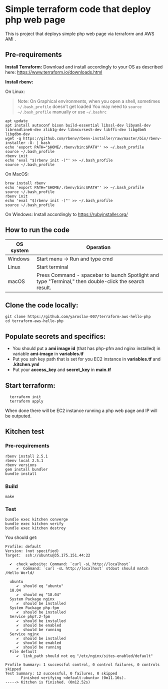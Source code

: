 
# Simple terraform code that deploy php web page
This is project that deploys simple php web page via terraform and AWS AMI .

## Pre-requirements

**Install Terraform:**
Download and install accordingly to your OS as described here:
https://www.terraform.io/downloads.html

**Install rbenv:**


On Linux:
> Note:
> On Graphical environments, when you open a shell, sometimes `~/.bash_profile` doesn't get loaded
> You may need to `source ~/.bash_profile` manually or use `~/.bashrc`

```
apt update
apt install autoconf bison build-essential libssl-dev libyaml-dev libreadline6-dev zlib1g-dev libncurses5-dev libffi-dev libgdbm5 libgdbm-dev
wget -q https://github.com/rbenv/rbenv-installer/raw/master/bin/rbenv-installer -O- | bash
echo 'export PATH="$HOME/.rbenv/bin:$PATH"' >> ~/.bash_profile
source ~/.bash_profile
rbenv init
echo 'eval "$(rbenv init -)"' >> ~/.bash_profile
source ~/.bash_profile
```
On MacOS:
```
brew install rbenv
echo 'export PATH="$HOME/.rbenv/bin:$PATH"' >> ~/.bash_profile
source ~/.bash_profile
rbenv init
echo 'eval "$(rbenv init -)"' >> ~/.bash_profile
source ~/.bash_profile
```

On Windows:
Install accordingly to https://rubyinstaller.org/

## How to run the code


 OS system | Operation
 ------------ | -------------
| Windows | Start menu -> Run and type cmd |
| Linux  |Start terminal |
| macOS | Press Command - spacebar to launch Spotlight and type "Terminal," then double-click the search result. |

## Clone the code locally:

    git clone https://github.com/yaroslav-007/terraform-aws-hello-php
    cd terraform-aws-hello-php


## Populate secrets and specifics:

 - You should put a **ami image id** (that has php-pfm and nginx installed)  in variable **ami-image** in  **variables.tf**
 - Put you ssh key path that is set for you EC2 instance in **variables.tf** and **.kitchen.yml**
 - Put your **access_key** and **secret_key** in **main.tf** 



## Start terraform:

      terraform init
      terraform apply

 

When done there will be EC2 instance running a php web page and IP will be outputed.

## Kitchen test
### Pre-requirements
```
rbenv install 2.5.1
rbenv local 2.5.1
rbenv versions
gem install bundler
bundle install
```

  

### Build

```
make
```

### Test
```
bundle exec kitchen converge
bundle exec kitchen verify
bundle exec kitchen destroy
```

You should get:

```
Profile: default
Version: (not specified)
Target:  ssh://ubuntu@35.175.151.44:22

  ✔  check_website: Command: `curl -sL http://localhost`
     ✔  Command: `curl -sL http://localhost` stdout should match /Hello World/

  ubuntu
     ✔  should eq "ubuntu"
  18.04
     ✔  should eq "18.04"
  System Package nginx
     ✔  should be installed
  System Package php-fpm
     ✔  should be installed
  Service php7.2-fpm
     ✔  should be installed
     ✔  should be enabled
     ✔  should be running
  Service nginx
     ✔  should be installed
     ✔  should be enabled
     ✔  should be running
  File default
     ✔  link_path should not eq "/etc/nginx/sites-enabled/default"

Profile Summary: 1 successful control, 0 control failures, 0 controls skipped
Test Summary: 12 successful, 0 failures, 0 skipped
       Finished verifying <default-ubuntu> (0m11.16s).
-----> Kitchen is finished. (0m12.52s)
```
